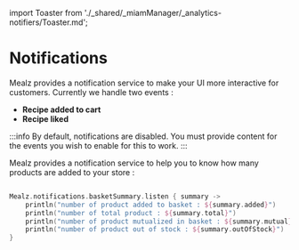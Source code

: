 import Toaster from './_shared/_miamManager/_analytics-notifiers/Toaster.md';


# Notifications

Mealz provides a notification service to make your UI more interactive for customers.
Currently we handle two events :

- **Recipe added to cart**
- **Recipe liked**

<Toaster />

:::info
By default, notifications are disabled.
You must provide content for the events you wish to enable for this to work.
:::

Mealz provides a notification service to help you to know how many products are added to your store : 

```kotlin

Mealz.notifications.basketSummary.listen { summary ->
    println("number of product added to basket : ${summary.added}")
    println("number of total product : ${summary.total}")
    println("number of product mutualized in basket : ${summary.mutual}")
    println("number of product out of stock : ${summary.outOfStock}")
}
```


